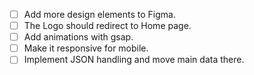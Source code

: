 -   [ ] Add more design elements to Figma.
-   [ ] The Logo should redirect to Home page.
-   [ ] Add animations with gsap.
-   [ ] Make it responsive for mobile.
-   [ ] Implement JSON handling and move main data there.
